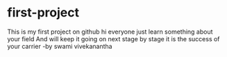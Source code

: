 # first-project
This is my first project on github
hi everyone just learn something about your field 
And will keep it going on next stage by stage
it is the success of your carrier
                              -by swami vivekanantha

